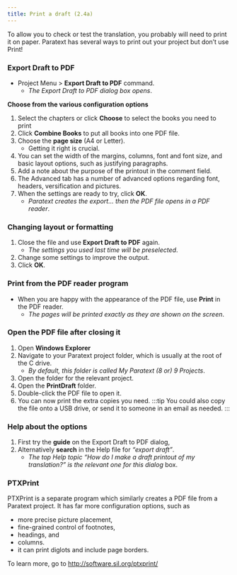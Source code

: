 ```yaml
---
title: Print a draft (2.4a)
---
```

To allow you to check or test the translation, you probably will need to print it on paper. Paratext has several ways to print out your project but don’t use Print!

### Export Draft to PDF

-  Project Menu \> **Export Draft to PDF** command.  
    -  *The Export Draft to PDF dialog box opens*.

**Choose from the various configuration options**
1.  Select the chapters or click **Choose** to select the books you need to print
1.  Click **Combine Books** to put all books into one PDF file.
1.  Choose the **page size** (A4 or Letter).
    - Getting it right is crucial.  
2.  You can set the width of the margins, columns, font and font size, and basic layout options, such as justifying paragraphs.
3.  Add a note about the purpose of the printout in the comment field.
4.  The Advanced tab has a number of advanced options regarding font, headers, versification and pictures.
5.  When the settings are ready to try, click **OK**.  
    -  *Paratext creates the export… then the PDF file opens in a PDF reader*.

### Changing layout or formatting

1.  Close the file and use **Export Draft to PDF** again.  
    -  *The settings you used last time will be preselected*.
1.  Change some settings to improve the output.
1.  Click **OK**.

### Print from the PDF reader program

-  When you are happy with the appearance of the PDF file, use **Print** in the PDF reader.  
    -  *The pages will be printed exactly as they are shown on the screen*.

### Open the PDF file after closing it

1.  Open **Windows Explorer**
1.  Navigate to your Paratext project folder, which is usually at the root of the C drive.  
    -  *By default, this folder is called My Paratext (8 or) 9 Projects*.
1.  Open the folder for the relevant project.
1.  Open the **PrintDraft** folder.
1.  Double-click the PDF file to open it.
1.  You can now print the extra copies you need.
:::tip
You could also copy the file onto a USB drive, or send it to someone in an email as needed.
:::
### Help about the options

1.  First try the **guide** on the Export Draft to PDF dialog,
1.  Alternatively **search** in the Help file for *“export draft”*.  
    -  *The top Help topic *“How do I make a draft printout of my translation?”* is the relevant one for this dialog* box.

### PTXPrint

PTXPrint is a separate program which similarly creates a PDF file from a Paratext project. It has far more configuration options, such as

-  more precise picture placement,
-  fine-grained control of footnotes,
-  headings, and
-  columns.
-  it can print diglots and include page borders.

To learn more, go to http://software.sil.org/ptxprint/ 
